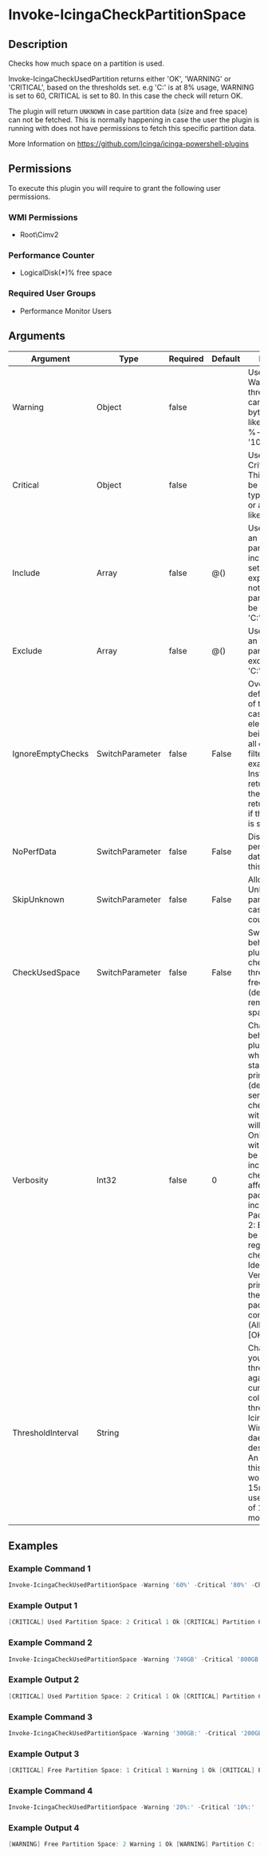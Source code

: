 
# Invoke-IcingaCheckPartitionSpace

## Description

Checks how much space on a partition is used.

Invoke-IcingaCheckUsedPartition returns either 'OK', 'WARNING' or 'CRITICAL', based on the thresholds set.
e.g 'C:' is at 8% usage, WARNING is set to 60, CRITICAL is set to 80. In this case the check will return OK.

The plugin will return `UNKNOWN` in case partition data (size and free space) can not be fetched. This is
normally happening in case the user the plugin is running with does not have permissions to fetch this
specific partition data.

More Information on https://github.com/Icinga/icinga-powershell-plugins

## Permissions

To execute this plugin you will require to grant the following user permissions.

### WMI Permissions

* Root\Cimv2

### Performance Counter

* LogicalDisk(*)\% free space

### Required User Groups

* Performance Monitor Users

## Arguments

| Argument | Type | Required | Default | Description |
| ---      | ---  | ---      | ---     | ---         |
| Warning | Object | false |  | Used to specify a Warning threshold. This can either be a byte-value type like '10GB' or a %-value, like '10%' |
| Critical | Object | false |  | Used to specify a Critical threshold. This can either be a byte-value type like '10GB' or a %-value, like '10%' |
| Include | Array | false | @() | Used to specify an array of partitions to be included. If not set, the check expects that all not excluded partitions should be checked. e.g. 'C:','D:' |
| Exclude | Array | false | @() | Used to specify an array of partitions to be excluded. e.g. 'C:','D:' |
| IgnoreEmptyChecks | SwitchParameter | false | False | Overrides the default behaviour of the plugin in case no check element is left for being checked (if all elements are filtered out for example). Instead of returning `Unknown` the plugin will return `Ok` instead if this argument is set. |
| NoPerfData | SwitchParameter | false | False | Disables the performance data output of this plugin |
| SkipUnknown | SwitchParameter | false | False | Allows to set Unknown partitions to Ok in case no metrics could be loaded. |
| CheckUsedSpace | SwitchParameter | false | False | Switches the behaviour of the plugin from checking with threshold for the free space (default) to the remaining (used) space instead |
| Verbosity | Int32 | false | 0 | Changes the behavior of the plugin output which check states are printed: 0 (default): Only service checks/packages with state not OK will be printed 1: Only services with not OK will be printed including OK checks of affected check packages including Package config 2: Everything will be printed regardless of the check state 3: Identical to Verbose 2, but prints in addition the check package configuration e.g (All must be [OK]) |
| ThresholdInterval | String |  |  | Change the value your defined threshold checks against from the current value to a collected time threshold of the Icinga for Windows daemon, as described [here](https://icinga.com/docs/icinga-for-windows/latest/doc/service/10-Register-Service-Checks/). An example for this argument would be 1m or 15m which will use the average of 1m or 15m for monitoring. |

## Examples

### Example Command 1

```powershell
Invoke-IcingaCheckUsedPartitionSpace -Warning '60%' -Critical '80%' -CheckUsedSpace
```

### Example Output 1

```powershell
[CRITICAL] Used Partition Space: 2 Critical 1 Ok [CRITICAL] Partition C: (85.43% (795.22GiB)), Partition G: (87.50% (1.59TiB))\_ [CRITICAL] Partition C: 85.43% (795.22GiB) is greater than threshold 80% (744.71GiB)\_ [CRITICAL] Partition G: 87.50% (1.59TiB) is greater than threshold 80% (1.46TiB)| 'used_space_partition_r'=326052500000B;2400460800000;3200614400000;0;4000768000000 'used_space_partition_g'=1750369000000B;1200228600000;1600304800000;0;2000381000000 'used_space_partition_c'=853859000000B;599716680000;799622240000;0;999527800000
```

### Example Command 2

```powershell
Invoke-IcingaCheckUsedPartitionSpace -Warning '740GB' -Critical '800GB' -CheckUsedSpace
```

### Example Output 2

```powershell
[CRITICAL] Used Partition Space: 2 Critical 1 Ok [CRITICAL] Partition C: (795.23GiB), Partition G: (1.59TiB)\_ [CRITICAL] Partition C: 795.23GiB is greater than threshold 745.06GiB\_ [CRITICAL] Partition G: 1.59TiB is greater than threshold 745.06GiB| 'used_space_partition_r'=326052500000B;740000000000;800000000000;0;4000768000000 'used_space_partition_g'=1750369000000B;740000000000;800000000000;0;2000381000000 'used_space_partition_c'=853874000000B;740000000000;800000000000;0;999527800000
```

### Example Command 3

```powershell
Invoke-IcingaCheckUsedPartitionSpace -Warning '300GB:' -Critical '200GB:'
```

### Example Output 3

```powershell
[CRITICAL] Free Partition Space: 1 Critical 1 Warning 1 Ok [CRITICAL] Partition C: (135.65GiB) [WARNING] Partition G: (232.84GiB)\_ [CRITICAL] Partition C: 135.65GiB is lower than threshold 186.26GiB\_ [WARNING] Partition G: 232.84GiB is lower than threshold 279.40GiB| 'free_space_partition_g'=250012600000B;300000000000:;200000000000:;0;2000381000000 'free_space_partition_r'=3674716000000B;300000000000:;200000000000:;0;4000768000000 'free_space_partition_c'=145653700000B;300000000000:;200000000000:;0;999527800000
```

### Example Command 4

```powershell
Invoke-IcingaCheckUsedPartitionSpace -Warning '20%:' -Critical '10%:'
```

### Example Output 4

```powershell
[WARNING] Free Partition Space: 2 Warning 1 Ok [WARNING] Partition C: (14.57% (135.65GiB)), Partition G: (12.50% (232.84GiB))\_ [WARNING] Partition C: 14.57% (135.65GiB) is lower than threshold 20% (186.18GiB)\_ [WARNING] Partition G: 12.50% (232.84GiB) is lower than threshold 20% (372.60GiB)| 'free_space_partition_g'=250012600000B;400076200000:;200038100000:;0;2000381000000 'free_space_partition_r'=3674716000000B;800153600000:;400076800000:;0;4000768000000 'free_space_partition_c'=145656400000B;199905560000:;99952780000:;0;999527800000
```
